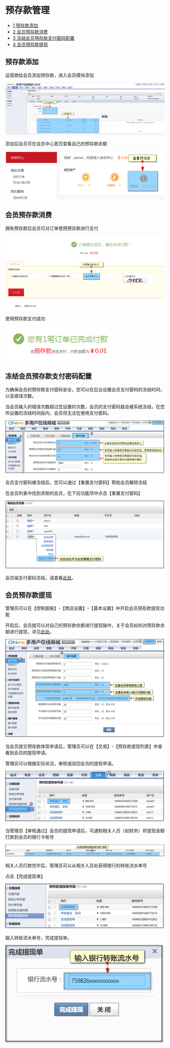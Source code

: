 # 预存款管理

* [1 预存款添加](#1)
* [2 会员预存款消费](#2)
* [3 冻结会员预存款支付密码配置](#3)
* [4 会员预存款提现](#4)

## <h2 id="1">预存款添加</h2>

运营商给会员添加预存款，进入会员模块添加

![](images/127.png)

添加后会员可在会员中心首页查看自己的预存款余额

![](images/128.png)

## <h2 id="2">会员预存款消费</h2>

拥有预存款后会员可对订单使用预存款进行支付

![](images/129.png)

使用预存款支付成功

![](images/130.png)

## <h2 id="3">冻结会员预存款支付密码配置</h2>

为确保会员的预存款支付密码安全，您可以在后台设置会员支付密码的冻结时间，以及错误次数。

当会员输入的错误次数超过您设置的次数，会员的支付密码就会被系统冻结，在您所设置的冻结时间段内，会员将无法在使用支付密码。

![](images/platform-deposit01.png)

会员支付密码被冻结后，您可以通过【重置支付密码】帮助会员解除冻结

在会员列表中找到求助的会员，在下拉功能项中点击【重置支付密码】

![](images/platform-deposit02.png)

会员端支付密码冻结，请查看[此处](../400.mall/1200.member-deposit.md)。

## <a id="4">会员预存款提现</a>

管理员可以在【控制面板】-【商店设置】-【基本设置】中开启会员预存款提现功能

开启后，会员就可以对自己的预存款余额进行提现操作，关于会员如何对预存款余额进行提现，详见[此处](../400.mall/1200.member-deposit.md#3)。

![](images/admin-deposit-cashApply01.png)

当会员提交预存款体现申请后，管理员可以在【交易】-【预存款提现列表】中查看到会员的提现申请。

管理员可以根据实际状况，审核或驳回会员的提现申请。

![](images/admin-deposit-cashApply02.png)

当管理员【审核通过】会员的提现申请后，可通知相关人员（如财务）将提现金额打款到会员的银行卡帐号

![](images/admin-deposit-cashApply05.png)

相关人员打款完毕后，管理员可以从相关人员处获得银行的转账流水单号

点击【完成提现单】

![](images/admin-deposit-cashApply03.png)

输入转账流水单号，完成提现单。

![](images/admin-deposit-cashApply04.png)





